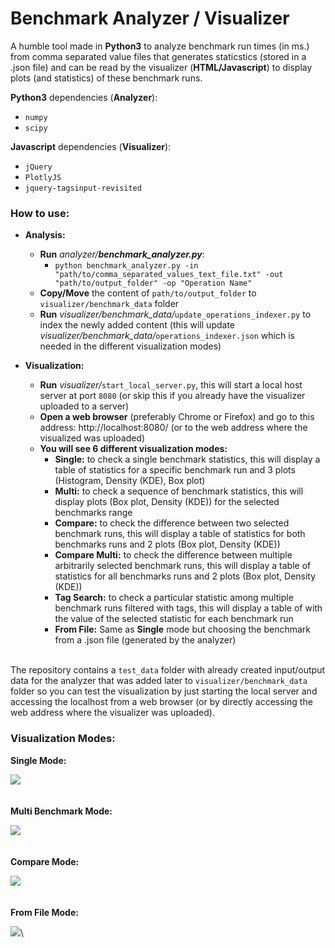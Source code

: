 # Benchmark Analyzer / Visualizer
A humble tool made in **Python3** to analyze benchmark run times (in ms.) from comma separated value files that generates staticstics (stored in a .json file) and can be read by the visualizer (**HTML/Javascript**) to display plots (and statistics) of these benchmark runs.

**Python3** dependencies (**Analyzer**):
- `numpy`
- `scipy`

**Javascript** dependencies (**Visualizer**):
- `jQuery`
- `PlotlyJS`
- `jquery-tagsinput-revisited`

### How to use:
- **Analysis:**
  - **Run** _analyzer/_**_benchmark_analyzer.py_**:
    - `python benchmark_analyzer.py -in "path/to/comma_separated_values_text_file.txt" -out "path/to/output_folder" -op "Operation Name"`
  - **Copy/Move** the content of `path/to/output_folder` to `visualizer/benchmark_data` folder
  - **Run** _visualizer/benchmark_data/_`update_operations_indexer.py` to index the newly added content (this will update _visualizer/benchmark_data/_`operations_indexer.json` which is needed in the different visualization modes)

- **Visualization:**
  - **Run** _visualizer/_`start_local_server.py`, this will start a local host server at port `8080` (or skip this if you already have the visualizer uploaded to a server)
  - **Open a web browser** (preferably Chrome or Firefox) and go to this address: http://localhost:8080/ (or to the web address where the visualized was uploaded)
  - **You will see 6 different visualization modes:**
    - **Single:** to check a single benchmark statistics, this will display a table of statistics for a specific benchmark run and 3 plots (Histogram, Density (KDE), Box plot)
    - **Multi:** to check a sequence of benchmark statistics, this will display plots (Box plot, Density (KDE)) for the selected benchmarks range
    - **Compare:** to check the difference between two selected benchmark runs, this will display a table of statistics for both benchmarks runs and 2 plots (Box plot, Density (KDE))
    - **Compare Multi:** to check the difference between multiple arbitrarily selected benchmark runs, this will display a table of statistics for all benchmarks runs and 2 plots (Box plot, Density (KDE))
    - **Tag Search:** to check a particular statistic among multiple benchmark runs filtered with tags, this will display a table of with the value of the selected statistic for each benchmark run
    - **From File:** Same as **Single** mode but choosing the benchmark from a .json file (generated by the analyzer)

\
The repository contains a `test_data` folder with already created input/output data for the analyzer that was added later to `visualizer/benchmark_data` folder so you can test the visualization by just starting the local server and accessing the localhost from a web browser (or by directly accessing the web address where the visualizer was uploaded).


### Visualization Modes:
**Single Mode:**

![](https://user-images.githubusercontent.com/7047334/155601423-0df9665f-a413-4b47-9ecc-b9e87d5aa50c.gif)\
\
\
**Multi Benchmark Mode:**

![](https://user-images.githubusercontent.com/7047334/155601548-4c91dd65-5b40-4f3d-95da-2a10c0d3a16f.gif)\
\
\
**Compare Mode:**

![](https://user-images.githubusercontent.com/7047334/155601595-591d15b3-8eac-49cc-b356-b67bafce02d3.gif)\
\
\
**From File Mode:**

![](https://user-images.githubusercontent.com/7047334/155601635-2595e10c-4982-434c-9f9f-c8368d76eafd.gif)\

